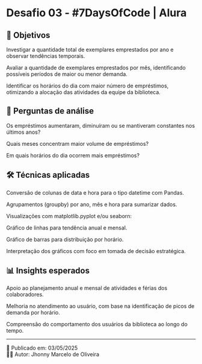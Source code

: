 # Desafio 03 - #7DaysOfCode | Alura

## 🎯 Objetivos
Investigar a quantidade total de exemplares emprestados por ano e observar tendências temporais.

Avaliar a quantidade de exemplares emprestados por mês, identificando possíveis períodos de maior ou menor demanda.

Identificar os horários do dia com maior número de empréstimos, otimizando a alocação das atividades da equipe da biblioteca.

## 🧠 Perguntas de análise
Os empréstimos aumentaram, diminuíram ou se mantiveram constantes nos últimos anos?

Quais meses concentram maior volume de empréstimos?

Em quais horários do dia ocorrem mais empréstimos?

## 🛠️ Técnicas aplicadas
Conversão de colunas de data e hora para o tipo datetime com Pandas.

Agrupamentos (groupby) por ano, mês e hora para sumarizar dados.

Visualizações com matplotlib.pyplot e/ou seaborn:

Gráfico de linhas para tendência anual e mensal.

Gráfico de barras para distribuição por horário.

Interpretação dos gráficos com foco em tomada de decisão estratégica.

## 📊 Insights esperados
Apoio ao planejamento anual e mensal de atividades e férias dos colaboradores.

Melhoria no atendimento ao usuário, com base na identificação de picos de demanda por horário.

Compreensão do comportamento dos usuários da biblioteca ao longo do tempo.

---

📅 Publicado em: 03/05/2025  
👨‍💻 Autor: Jhonny Marcelo de Oliveira